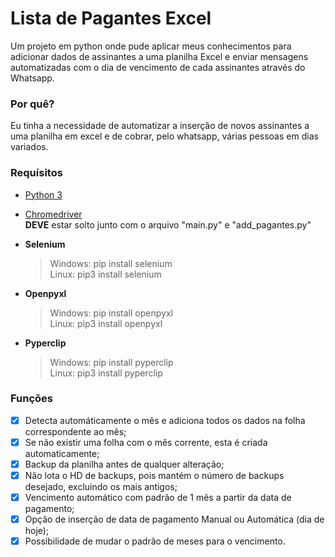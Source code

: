 # Lista de Pagantes Excel
Um projeto em python onde pude aplicar meus conhecimentos para adicionar dados de assinantes a uma planilha Excel e enviar mensagens automatizadas com o dia de vencimento de cada assinantes através do Whatsapp.

### Por quê?
Eu tinha a necessidade de automatizar a inserção de novos assinantes a uma planilha em excel e de cobrar, pelo whatsapp, várias pessoas em dias variados.
### Requísitos
- [Python 3](https://www.python.org/)  

- [Chromedriver](https://chromedriver.chromium.org/downloads)  
  __DEVE__ estar solto junto com o arquivo "main.py" e "add_pagantes.py"  

- __Selenium__
  >Windows: pip install selenium  
  >Linux: pip3 install selenium  
- __Openpyxl__  
  >Windows: pip install openpyxl  
  >Linux: pip3 install openpyxl  
- __Pyperclip__  
  >Windows: pip install pyperclip  
  >Linux: pip3 install pyperclip  

### Funções
- [x] Detecta automáticamente o mês e adiciona todos os dados na folha correspondente ao mês;  
- [x] Se não existir uma folha com o mês corrente, esta é criada automaticamente;  
- [x] Backup da planilha antes de qualquer alteração;  
- [x] Não lota o HD de backups, pois mantém o número de backups desejado, excluindo os mais antigos;  
- [x] Vencimento automático com padrão de 1 mês a partir da data de pagamento;
- [x] Opção de inserção de data de pagamento Manual ou Automática (dia de hoje);
- [x] Possibilidade de mudar o padrão de meses para o vencimento.